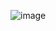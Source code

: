 ![image](https://github.com/vgandhi13/Recommender-System/assets/82404434/0f194ed2-2631-405c-9fd2-a20e2f5c3a25)
